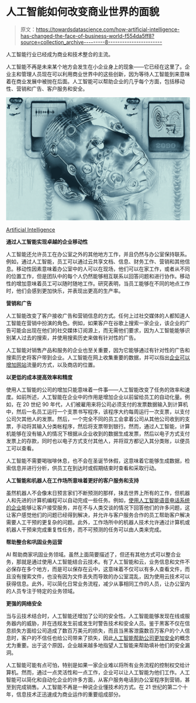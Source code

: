 # 人工智能如何改变商业世界的面貌

> 原文：<https://towardsdatascience.com/how-artificial-intelligence-has-changed-the-face-of-business-world-f554da5ff8?source=collection_archive---------8----------------------->

人工智能行业已经成为商业和技术整合的主流。

人工智能不再是未来某个地方会发生在小企业身上的现象——它已经在这里了。企业主和管理人员现在可以利用商业世界中的这些创新，因为等待人工智能到来意味着在商业发展中被抛在后面。人工智能可以帮助企业的几乎每个方面，包括移动性、营销和广告、客户服务和安全。

![](img/1dea2c0bc16d6bbd3f59a11f5f79eae8.png)

[Artificial Intelligence](https://pixabay.com/en/cyborg-forward-digitization-robot-2765349/)

**通过人工智能实现卓越的企业移动性**

人工智能还允许员工在办公室之外的其他地方工作，并且仍然与办公室保持联系。例如，通过人工智能，员工可以通过云共享文档、信息、财务工作、营销和其他信息。移动性因素意味着办公室中的人可以在现场，他们可以在家工作，或者从不同的位置工作，但是团队中的每个人仍然能够相互联系以回答问题和进行协作。移动性的增加意味着员工可以随时随地工作。研究表明，当员工能够在不同的地点工作时，他们会感到更加快乐，并表现出更高的生产率。

**营销和广告**

人工智能改变了客户接收广告和营销信息的方式。任何上过社交媒体的人都知道人工智能在营销中扮演的角色。例如，如果客户在谷歌上搜索一家企业，该企业的广告可能会出现在他们的社交媒体订阅源上，而无需他们要求，因为人工智能能够识别某人过去的搜索，并使用搜索历史来做有针对性的广告。

人工智能对销售产品和服务的企业也至关重要，因为它能够通过有针对性的广告和搜索历史将客户带到企业。人工智能在网上收集重要的数据，并可以指出[企业可以增加网站](https://www.wix.com/blog/2018/03/8-ways-drive-traffic-to-website/)流量的方式，以及商店的位置。

**以更低的成本提高效率和精度**

使用人工智能的公司的增加只能意味着一件事——人工智能改变了任务的效率和速度。如前所述，人工智能在企业中的作用是增加企业以前留给员工的自动化量。例如，在 20 世纪 90 年代，人们被雇用来将公司必须支付的发票数据输入到计算机中，然后一名员工运行一个支票书写程序，该程序大约每周运行一次支票，以支付公司欠其他人的发票。然后，一个完全不同的员工会拿着公司从其他公司收到的支票，手动将其输入分类帐程序，然后将支票带到银行。然而，通过人工智能，计算机能够在没有输入的情况下根据从企业收到的数据生成发票，然后以电子方式支付发票上的存款，同时也以电子方式支付其他人，并将双方都记入其分类账，以便员工可以查看。

人工智能不需要喝咖啡休息，也不会在圣诞节休假，这意味着它能够生成数据，检索信息并进行分析，供员工在到达时或假期结束时查看和采取行动。

**人工智能和机器人在工作场所意味着更好的客户服务和支持**

虽然机器人不会像末日预言家们不断预测的那样，抹去世界上所有的工作，但机器人和先进的计算机编程可以自动完成一些任务。例如，[使用人工智能语音电话系统的企业](https://www.dialpad.com/ent/voice-ai)能够让客户接受服务，并在不与人类交谈的情况下回答他们的许多问题，这让客户感觉他们的问题已经得到解决，并允许与客户服务合作的员工帮助客户解决需要人工干预的更复杂的问题。此外，工作场所中的机器人技术允许通过计算机或机器人干预来完成重复性任务，而不可预测的任务可以由人类来完成。

**帮助整合和巩固业务运营**

AI 帮助商家巩固业务领域。虽然上面简要描述了，但还有其他方式可以整合业务，那就是通过使用人工智能结合云技术。有了人工智能和云，业务信息和文件不必保存在多个地方，而是可以保存在云中，这意味着不仅可以有多人查看文件，而且没有搜索文件，也没有因为文件丢失而导致的办公室混乱，因为使用云技术可以获得信息。此外，可以简化日常业务流程，减少从事相同工作的人员，让办公室内的人员专注于特定的业务领域。

**更强的网络安全**

当与云技术结合时，人工智能还增加了公司的安全性。人工智能能够发现在线或服务器内的威胁，并在违规发生前或发生时警告技术和安全人员。鉴于黑客不仅在信息损失方面给公司造成了数百万美元的损失，而且当黑客泄露数百万客户的个人信息时，客户的不信任也给公司带来了损失，因此[人工智能帮助公司更加安全](https://www.information-age.com/role-ai-cyber-security-123465795/)的概念尤为重要。出于这个原因，企业越来越多地指望人工智能来帮助填补他们的安全漏洞。

人工智能可能有点可怕，特别是如果一家企业难以将所有业务流程的控制权交给计算机。然而，通过一点灵活性和一点工作，企业可以让人工智能为他们工作。人工智能可以简化和自动化企业的许多方面，从客户服务电话到办公室程序到营销，甚至到完成销售。人工智能不再是一种说企业懂技术的方式。在 21 世纪的第二个十年，信息技术正迅速成为商业运作的重要组成部分。